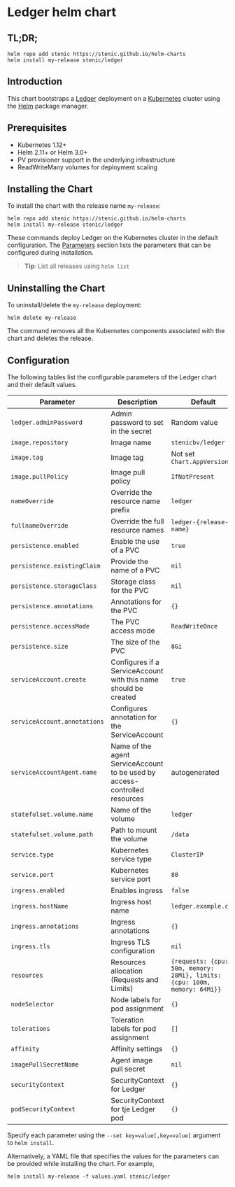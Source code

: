 # Ledger helm chart

## TL;DR;

```console
helm repo add stenic https://stenic.github.io/helm-charts
helm install my-release stenic/ledger
```


## Introduction

This chart bootstraps a [Ledger](https://github.com/stenic/ledger) deployment on a [Kubernetes](http://kubernetes.io) cluster using the [Helm](https://helm.sh) package manager.


## Prerequisites

- Kubernetes 1.12+
- Helm 2.11+ or Helm 3.0+
- PV provisioner support in the underlying infrastructure
- ReadWriteMany volumes for deployment scaling


## Installing the Chart

To install the chart with the release name `my-release`:

```console
helm repo add stenic https://stenic.github.io/helm-charts
helm install my-release stenic/ledger
```

These commands deploy Ledger on the Kubernetes cluster in the default configuration. The [Parameters](#parameters) section lists the parameters that can be configured during installation.

> **Tip**: List all releases using `helm list`


## Uninstalling the Chart

To uninstall/delete the `my-release` deployment:

```console
helm delete my-release
```

The command removes all the Kubernetes components associated with the chart and deletes the release.


## Configuration

The following tables list the configurable parameters of the Ledger chart and their default values.

| Parameter                         | Description                          | Default                                   |
| --------------------------------- | ------------------------------------ | ----------------------------------------- |
| `ledger.adminPassword`            | Admin password to set in the secret  | Random value                              |
| `image.repository`                | Image name                           | `stenicbv/ledger`                         |
| `image.tag`                       | Image tag                            | Not set `Chart.AppVersion`                |
| `image.pullPolicy`                | Image pull policy                    | `IfNotPresent`                            |
| `nameOverride`                    | Override the resource name prefix    | `ledger`                                  |
| `fullnameOverride`                | Override the full resource names     | `ledger-{release-name}`                   |
| `persistence.enabled`             | Enable the use of a PVC              | `true`                                    |
| `persistence.existingClaim`       | Provide the name of a PVC            | `nil`                                     |
| `persistence.storageClass`        | Storage class for the PVC            | `nil`                                     |
| `persistence.annotations`         | Annotations for the PVC              | `{}`                                      |
| `persistence.accessMode`          | The PVC access mode                  | `ReadWriteOnce`                           |
| `persistence.size`                | The size of the PVC                  | `8Gi`                                     |
| `serviceAccount.create`           | Configures if a ServiceAccount with this name should be created | `true`         |
| `serviceAccount.annotations`      | Configures annotation for the ServiceAccount | `{}`                              |
| `serviceAccountAgent.name`        | Name of the agent ServiceAccount to be used by access-controlled resources | autogenerated |
| `statefulset.volume.name`         | Name of the volume                   | `ledger`                                  |
| `statefulset.volume.path`         | Path to mount the volume             | `/data`                                   |
| `service.type`                    | Kubernetes service type              | `ClusterIP`                               |
| `service.port`                    | Kubernetes service port              | `80`                                      |
| `ingress.enabled`                 | Enables ingress                      | `false`                                   |
| `ingress.hostName`                | Ingress host name                    | `ledger.example.com`                      |
| `ingress.annotations`             | Ingress annotations                  | `{}`                                      |
| `ingress.tls`                     | Ingress TLS configuration            | `nil`                                     |
| `resources`                       | Resources allocation (Requests and Limits) | `{requests: {cpu: 50m, memory: 28Mi}, limits: {cpu: 100m, memory: 64Mi}}`|
| `nodeSelector`                    | Node labels for pod assignment       | `{}`                                      |
| `tolerations`                     | Toleration labels for pod assignment | `[]`                                      |
| `affinity`                        | Affinity settings                    | `{}`                                      |
| `imagePullSecretName`             | Agent image pull secret              | `nil`                                     |
| `securityContext`                 | SecurityContext for Ledger           | `{}`                                      |
| `podSecurityContext`              | SecurityContext for tje Ledger pod   | `{}`                                      |

Specify each parameter using the `--set key=value[,key=value]` argument to `helm install`.

Alternatively, a YAML file that specifies the values for the parameters can be provided while installing the chart. For example,

```console
helm install my-release -f values.yaml stenic/ledger
```
